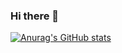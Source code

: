 ### Hi there 👋
[![Anurag's GitHub stats](https://github-readme-stats.vercel.app/api?username=kodewithchirag&show_icons=true&theme=tokyonight)](https://github.com/anuraghazra/github-readme-stats)


<!--
**kodewithchirag/kodewithchirag** is a ✨ _special_ ✨ repository because its `README.md` (this file) appears on your GitHub profile.

Here are some ideas to get you started:

- 🔭 I’m currently working on ...
- 🌱 I’m currently learning ...
- 👯 I’m looking to collaborate on ...
- 🤔 I’m looking for help with ...
- 💬 Ask me about ...
- 📫 How to reach me: ...
- 😄 Pronouns: ...
- ⚡ Fun fact: ...
-->
